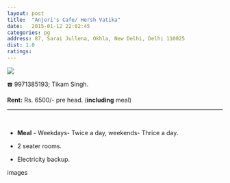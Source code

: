 ```yaml
---
layout: post
title:  "Anjori's Cafe/ Hersh Vatika"
date:   2015-01-12 22:02:45
categories: pg
address: 87, Sarai Jullena, Okhla, New Delhi, Delhi 110025
dist: 1.0
ratings:
---
```



<a href="https://www.google.co.in/maps/place/Hersh+Vatika/@28.559581,77.27261,17z/data=!3m1!4b1!4m2!3m1!1s0x390ce3932eaaaaab:0x514e147a6e6241f9?hl=en">
        <img src="https://maps.googleapis.com/maps/api/staticmap?visible=Jamia+Millia+Islamia&size=640x300&scale=2&maptype=roadmap&markers=%7Ccolor:red%7Clabel:H%7C28.559581,77.27261&markers=size:mid|color:green%7Clabel:FET%7C28.5606083,77.2790183&markers=size:mid|color:green%7Clabel:FET%7C28.561075,77.280960&path=color:0x0000ff|weight:3|28.559407,77.272989|28.559331,77.273268|28.558917,77.273418|28.558917,77.273418|28.559633,77.275006|28.559916,77.275521|28.560312,77.276122|28.560952,77.277967|28.561028,77.279555|28.561075,77.280960">
</a>

:phone:   9971385193; Tikam Singh.

**Rent:**  Rs. 6500/- pre head. (**including** meal)

<hr><br>

*  **Meal** - Weekdays- Twice a day, weekends- Thrice a day.

* 2 seater rooms.

* Electricity backup.




images